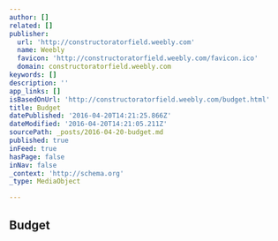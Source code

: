 ```yaml
---
author: []
related: []
publisher:
  url: 'http://constructoratorfield.weebly.com'
  name: Weebly
  favicon: 'http://constructoratorfield.weebly.com/favicon.ico'
  domain: constructoratorfield.weebly.com
keywords: []
description: ''
app_links: []
isBasedOnUrl: 'http://constructoratorfield.weebly.com/budget.html'
title: Budget
datePublished: '2016-04-20T14:21:25.866Z'
dateModified: '2016-04-20T14:21:05.211Z'
sourcePath: _posts/2016-04-20-budget.md
published: true
inFeed: true
hasPage: false
inNav: false
_context: 'http://schema.org'
_type: MediaObject

---
```

<article style=""><h1>Budget</h1></article>